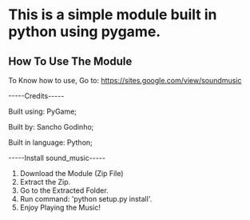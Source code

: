 # This is a simple module built in python using pygame.

## How To Use The Module
To Know how to use, Go to: https://sites.google.com/view/soundmusic

-----Credits-----

Built using: PyGame;

Built by: Sancho Godinho;

Built in language: Python;


-----Install sound_music-----
1. Download the Module (Zip File)
2. Extract the Zip.
3. Go to the Extracted Folder.
4. Run command: 'python setup.py install'.
5. Enjoy Playing the Music!
